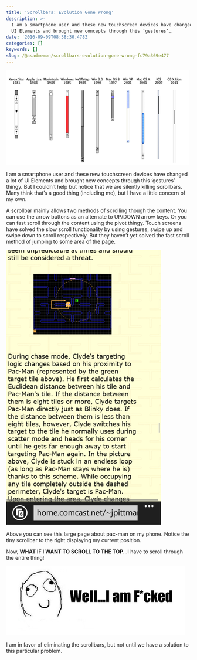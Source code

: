 ```yaml
---
title: 'Scrollbars: Evolution Gone Wrong'
description: >-
  I am a smartphone user and these new touchscreen devices have changed a lot of
  UI Elements and brought new concepts through this ‘gestures’…
date: '2016-09-09T08:38:30.478Z'
categories: []
keywords: []
slug: /@asadmemon/scrollbars-evolution-gone-wrong-fc79a369e477
---
```


![](/assets/blog/old_posts/0__GwJkY2ktZQhOxcif.png)

I am a smartphone user and these new touchscreen devices have changed a lot of UI Elements and brought new concepts through this ‘gestures’ thingy. But I couldn’t help but notice that we are silently killing scrollbars. Many think that’s a good thing (including me), but I have a little concern of my own.

A scrollbar mainly allows two methods of scrolling though the content. You can use the arrow buttons as an alternate to UP/DOWN arrow keys. Or you can fast scroll through the content using the pivot thingy. Touch screens have solved the slow scroll functionality by using gestures, swipe up and swipe down to scroll respectively. But they haven’t yet solved the fast scroll method of jumping to some area of the page.

![](/assets/blog/old_posts/0__c__aB8oNonAmUQkBM.png)

Above you can see this large page about pac-man on my phone. Notice the tiny scrollbar to the right displaying my current position.

Now, **WHAT IF I WANT TO SCROLL TO THE TOP**…I have to scroll through the entire thing!

![](/assets/blog/old_posts/0__VL6jZpE2zsrnjZQK.jpg)

I am in favor of eliminating the scrollbars, but not until we have a solution to this particular problem.

